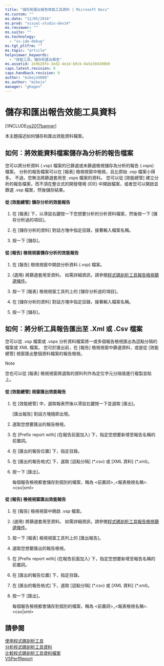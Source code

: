 ```yaml
---
title: "儲存和匯出報告效能工具資料 | Microsoft Docs"
ms.custom: ""
ms.date: "12/05/2016"
ms.prod: "visual-studio-dev14"
ms.reviewer: ""
ms.suite: ""
ms.technology: 
  - "vs-ide-debug"
ms.tgt_pltfrm: ""
ms.topic: "article"
helpviewer_keywords: 
  - "效能工具，儲存和匯出報告"
ms.assetid: 2e9b28fe-3ed2-4e1d-b9cb-0a5e384380b0
caps.latest.revision: 9
caps.handback.revision: 9
author: "mikejo5000"
ms.author: "mikejo"
manager: "ghogen"
---
```

# 儲存和匯出報告效能工具資料
[!INCLUDE[vs2017banner](../code-quality/includes/vs2017banner.md)]

本主題描述如何儲存和匯出效能資料檔案。  
  
##  <a name="BKMK_Save_Profiler_Data_Files_As_Analyzed_Report_Files"></a> 如何︰將效能資料檔案儲存為分析的報告檔案  
 您可以將分析資料 \(.vsp\) 檔案的已篩選或未篩選檢視儲存為分析的報告 \(.vsps\) 檔案。 分析的報告檔案可以在 \[報表\] 檢視視窗中檢視，且比原始 .vsp 檔案小得多。 不過，您無法將篩選套用至 .vsps 檔案的資料。 您可以從 \[效能總管\] 建立分析的報告檔案，而不須在整合式的開發環境 \(IDE\) 中開啟檔案，或者您可以開啟並篩選 .vsp 檔案，然後儲存結果。  
  
#### 從 \[效能總管\] 儲存分析的效能報告  
  
1.  在 \[報表\] 下，以滑鼠右鍵按一下您想要分析的分析資料檔案，然後按一下 \[儲存分析過的項目\]。  
  
2.  在 \[儲存分析的資料\] 對話方塊中指定目錄，接著輸入檔案名稱。  
  
3.  按一下 \[儲存\]。  
  
#### 從 \[報告\] 檢視視窗儲存分析的效能報告  
  
1.  在 \[報告\] 檢視視窗中開啟分析資料 \(.vsp\) 檔案。  
  
2.  \(選用\) 將篩選套用至資料。 如需詳細資訊，請參閱[程式碼剖析工具報告檢視篩選條件](../profiling/performance-report-view-filter.md)。  
  
3.  按一下 \[報表\] 檢視視窗工具列上的 \[儲存分析過的項目\]。  
  
4.  在 \[儲存分析的資料\] 對話方塊中指定目錄，接著輸入檔案名稱。  
  
5.  按一下 \[儲存\]。  
  
## 如何︰將分析工具報告匯出至 .Xml 或 .Csv 檔案  
 您可以從 .vsp 檔案或 .vsps 分析資料檔案將一或多個報告檢視匯出為逗點分隔的檔案或 XML 檔案。 您可於匯出前，在 \[報告\] 檢視視窗中篩選資料，或是從 \[效能總管\] 視窗匯出整個資料檔案的報告檢視。  
  
> [!NOTE]
>  您也可以從 \[報表\] 檢視視窗將選取的資料列作為定位字元分隔值進行複製並貼上。  
  
#### 從 \[效能總管\] 視窗匯出效能報告  
  
1.  在 \[效能總管\] 中，選取報表然後以滑鼠右鍵按一下並選取 \[匯出\]。  
  
     \[匯出報告\] 對話方塊隨即出現。  
  
2.  選取您想要匯出的報告檢視。  
  
3.  在 \[Prefix report with\] \(在報告前面加入\) 下，指定您想要新增至報告名稱的前置詞。  
  
4.  在 \[匯出的報告位置\] 下，指定目錄。  
  
5.  在 \[匯出的報告格式\] 下，選取 \[逗點分隔\] \(\*.csv\) 或 \[XML 資料\] \(\*.xml\)。  
  
6.  按一下 \[匯出\]。  
  
     每個報告檢視都會儲存到個別的檔案，稱為 \<前置詞\>\_\<報表檢視名稱\>.\<csv&#124;xml\>  
  
#### 從 \[報告\] 檢視視窗匯出效能報告  
  
1.  在 \[報告\] 檢視視窗中開啟 .vsp 檔案。  
  
2.  \(選用\) 將篩選套用至資料。 如需詳細資訊，請參閱[程式碼剖析工具報告檢視篩選條件](../profiling/performance-report-view-filter.md)。  
  
3.  按一下 \[報表\] 檢視視窗工具列上的 \[匯出報告\]。  
  
4.  選取您想要匯出的報告檢視。  
  
5.  在 \[Prefix report with\] \(在報告前面加入\) 下，指定您想要新增至報告名稱的前置詞。  
  
6.  在 \[匯出的報告位置\] 下，指定目錄。  
  
7.  在 \[匯出的報告格式\] 下，選取 \[逗點分隔\] \(\*.csv\) 或 \[XML 資料\] \(\*.xml\)。  
  
8.  按一下 \[匯出\]。  
  
     每個報告檢視都會儲存到個別的檔案，稱為 \<前置詞\>\_\<報表檢視名稱\>.\<csv&#124;xml\>  
  
## 請參閱  
 [使用程式碼剖析工具](../profiling/performance-explorer.md)   
 [分析程式碼剖析工具資料](../profiling/analyzing-performance-tools-data.md)   
 [比較程式碼剖析工具資料檔案](../profiling/comparing-performance-data-files.md)   
 [VSPerfReport](../profiling/vsperfreport.md)